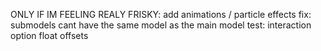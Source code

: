 ONLY IF IM FEELING REALY FRISKY: add animations / particle effects
fix: submodels cant have the same model as the main model
test: interaction option
float offsets